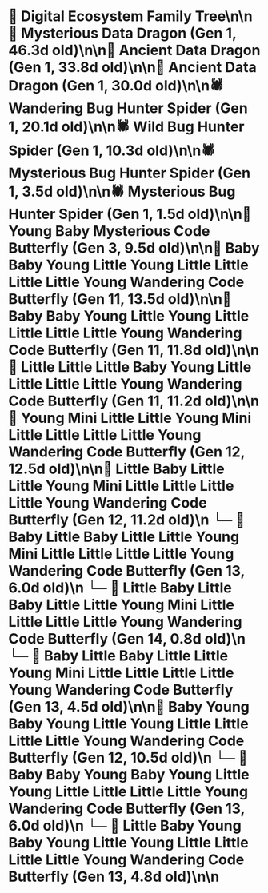 # 🌳 Digital Ecosystem Family Tree\n\n🐉 Mysterious Data Dragon (Gen 1, 46.3d old)\n\n🐉 Ancient Data Dragon (Gen 1, 33.8d old)\n\n🐉 Ancient Data Dragon (Gen 1, 30.0d old)\n\n🕷️ Wandering Bug Hunter Spider (Gen 1, 20.1d old)\n\n🕷️ Wild Bug Hunter Spider (Gen 1, 10.3d old)\n\n🕷️ Mysterious Bug Hunter Spider (Gen 1, 3.5d old)\n\n🕷️ Mysterious Bug Hunter Spider (Gen 1, 1.5d old)\n\n🦋 Young Baby Mysterious Code Butterfly (Gen 3, 9.5d old)\n\n🦋 Baby Baby Young Little Young Little Little Little Little Young Wandering Code Butterfly (Gen 11, 13.5d old)\n\n🦋 Baby Baby Young Little Young Little Little Little Little Young Wandering Code Butterfly (Gen 11, 11.8d old)\n\n🦋 Little Little Little Baby Young Little Little Little Little Young Wandering Code Butterfly (Gen 11, 11.2d old)\n\n🦋 Young Mini Little Little Young Mini Little Little Little Little Young Wandering Code Butterfly (Gen 12, 12.5d old)\n\n🦋 Little Baby Little Little Young Mini Little Little Little Little Young Wandering Code Butterfly (Gen 12, 11.2d old)\n  └─ 🦋 Baby Little Baby Little Little Young Mini Little Little Little Little Young Wandering Code Butterfly (Gen 13, 6.0d old)\n    └─ 🦋 Little Baby Little Baby Little Little Young Mini Little Little Little Little Young Wandering Code Butterfly (Gen 14, 0.8d old)\n  └─ 🦋 Baby Little Baby Little Little Young Mini Little Little Little Little Young Wandering Code Butterfly (Gen 13, 4.5d old)\n\n🦋 Baby Young Baby Young Little Young Little Little Little Little Young Wandering Code Butterfly (Gen 12, 10.5d old)\n  └─ 🦋 Baby Baby Young Baby Young Little Young Little Little Little Little Young Wandering Code Butterfly (Gen 13, 6.0d old)\n  └─ 🦋 Little Baby Young Baby Young Little Young Little Little Little Little Young Wandering Code Butterfly (Gen 13, 4.8d old)\n\n